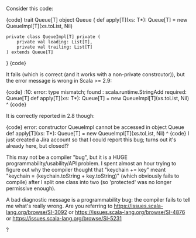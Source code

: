 Consider this code:

{code}
trait Queue[T] 
object Queue {
    def apply[T](xs: T*): Queue[T] = new QueueImpl[T](xs.toList, Nil)

    private class QueueImpl[T] private (
        private val leading: List[T],
        private val trailing: List[T]
    ) extends Queue[T]
}
{code}

It fails (which is correct (and it works with a non-private constrcutor)), but the error message is wrong in Scala >= 2.9:

{code}
<console>:10: error: type mismatch;
 found   : scala.runtime.StringAdd
 required: Queue[T]
           def apply[T](xs: T*): Queue[T] = new QueueImpl[T](xs.toList, Nil)
                                            ^
{code}

It is correctly reported in 2.8 though:

{code}
error: constructor QueueImpl cannot be accessed in object Queue
           def apply[T](xs: T*): Queue[T] = new QueueImpl[T](xs.toList, Nil)
                                            ^
{code}
I just created a Jira account so that I could report this bug; turns out it's already here, but closed!?

This may not be a compiler "bug", but it is a HUGE programmability/usability/API problem. I spent almost an hour trying to figure out why the compiler thought that "keychain += key" meant "keychain = (keychain.toString + key.toString)" (which obviously fails to compile) after I split one class into two (so 'protected' was no longer permissive enough).

A bad diagnostic message is a programmability bug: the compiler fails to tell me what's really wrong.
Are you referring to
https://issues.scala-lang.org/browse/SI-3092 or
https://issues.scala-lang.org/browse/SI-4876 or
https://issues.scala-lang.org/browse/SI-5231

?
